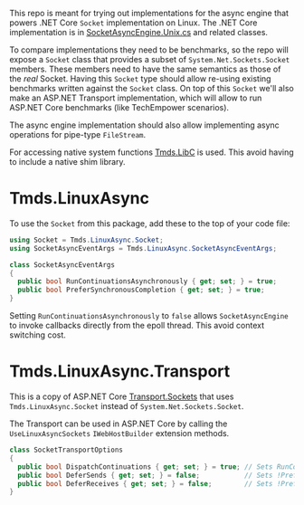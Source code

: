 This repo is meant for trying out implementations for the async engine that powers .NET Core `Socket` implementation on Linux. The .NET Core implementation is in [SocketAsyncEngine.Unix.cs](https://github.com/dotnet/runtime/blob/master/src/libraries/System.Net.Sockets/src/System/Net/Sockets/SocketAsyncEngine.Unix.cs) and related classes.

To compare implementations they need to be benchmarks, so the repo will expose a `Socket` class that provides a subset of `System.Net.Sockets.Socket` members. These members need to have the same semantics as those of the _real_ Socket. Having this `Socket` type should allow re-using existing benchmarks written against the `Socket` class. On top of this `Socket` we'll also make an ASP.NET Transport implementation, which will allow to run ASP.NET Core benchmarks (like TechEmpower scenarios).

The async engine implementation should also allow implementing async operations for pipe-type `FileStream`.

For accessing native system functions [Tmds.LibC](https://github.com/tmds/Tmds.LibC) is used. This avoid having to include a native shim library.

# Tmds.LinuxAsync

To use the `Socket` from this package, add these to the top of your code file:

```c#
using Socket = Tmds.LinuxAsync.Socket;
using SocketAsyncEventArgs = Tmds.LinuxAsync.SocketAsyncEventArgs;
```

```c#
class SocketAsyncEventArgs
{
  public bool RunContinuationsAsynchronously { get; set; } = true;
  public bool PreferSynchronousCompletion { get; set; } = true;
}
```

Setting `RunContinuationsAsynchronously` to `false` allows `SocketAsyncEngine` to invoke callbacks directly from the epoll thread. This avoid context switching cost.

# Tmds.LinuxAsync.Transport

This is a copy of ASP.NET Core [Transport.Sockets](https://github.com/dotnet/aspnetcore/tree/master/src/Servers/Kestrel/Transport.Sockets) that uses `Tmds.LinuxAsync.Socket` instead of `System.Net.Sockets.Socket`.

The Transport can be used in ASP.NET Core by calling the `UseLinuxAsyncSockets` `IWebHostBuilder` extension methods.

```c#
class SocketTransportOptions
{
  public bool DispatchContinuations { get; set; } = true; // Sets RunContinuationsAsynchronously
  public bool DeferSends { get; set; } = false;           // Sets !PreferSynchronousCompletion for sends
  public bool DeferReceives { get; set; } = false;        // Sets !PreferSynchronousCompletion for receives
}
```